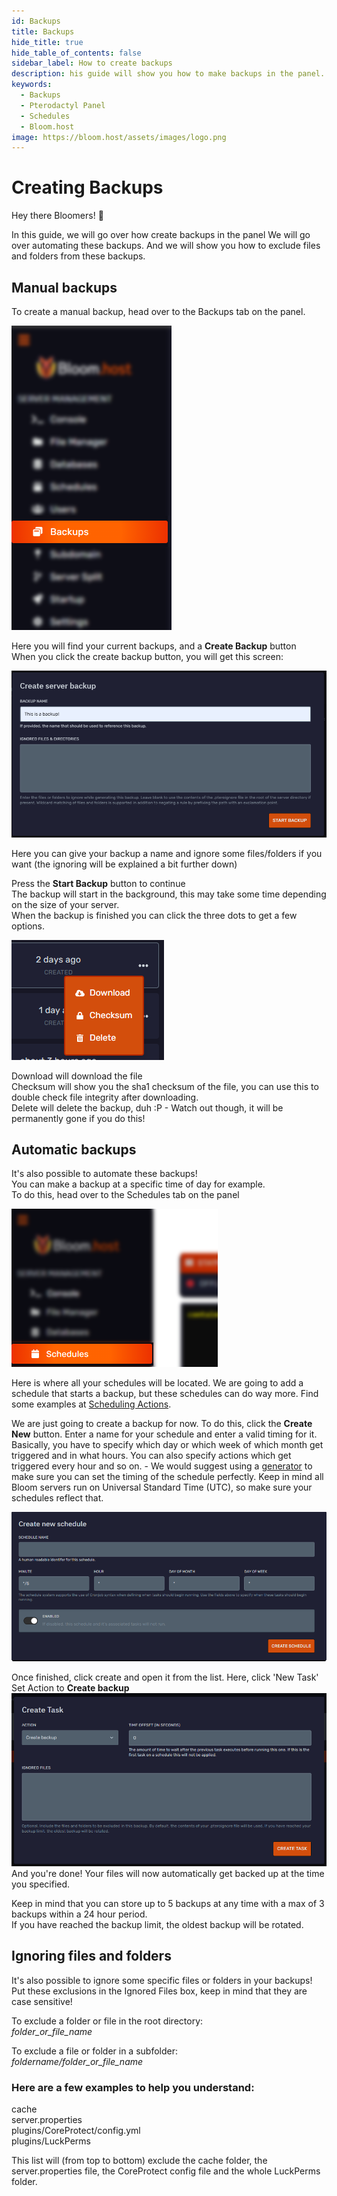 ```yaml
---
id: Backups
title: Backups
hide_title: true
hide_table_of_contents: false
sidebar_label: How to create backups
description: his guide will show you how to make backups in the panel.
keywords:
  - Backups
  - Pterodactyl Panel
  - Schedules
  - Bloom.host
image: https://bloom.host/assets/images/logo.png
---
```

# Creating Backups
Hey there Bloomers! 👋

In this guide, we will go over how create backups in the panel
We will go over automating these backups.
And we will show you how to exclude files and folders from these backups.


## Manual backups
To create a manual backup, head over to the Backups tab on the panel.

![The Backups tab](../static/img/backups/backups1.png)

Here you will find your current backups, and a **Create Backup** button  
When you click the create backup button, you will get this screen:

![The creating a backup screen](../static/img/backups/backups2.png)

Here you can give your backup a name and ignore some files/folders if you want (the ignoring will be explained a bit further down)

Press the **Start Backup** button to continue  
The backup will start in the background, this may take some time depending on the size of your server.   
When the backup is finished you can click the three dots to get a few options.

![Backup options](../static/img/backups/backups3.png)

Download will download the file  
Checksum will show you the sha1 checksum of the file, you can use this to double check file integrity after downloading.  
Delete will delete the backup, duh :P - Watch out though, it will be permanently gone if you do this!


## Automatic backups
It's also possible to automate these backups!  
You can make a backup at a specific time of day for example.  
To do this, head over to the Schedules tab on the panel

![The Schedules tab](../static/img/scheduling-actions/scheduling-actions1.png)

Here is where all your schedules will be located. We are going to add a schedule that starts a backup, but these schedules can do way more.
Find some examples at [Scheduling Actions](https://docs.bloom.host/scheduling-actions/). 

We are just going to create a backup for now. To do this, click the **Create New** button. Enter a name for your schedule and enter a valid timing for it. Basically, you have to specify which day or which week of which month get triggered and in what hours. You can also specify actions which get triggered every hour and so on. - We would suggest using a [generator](https://crontab.guru/) to make sure you can set the timing of the schedule perfectly. Keep in mind all Bloom servers run on Universal Standard Time (UTC), so make sure your schedules reflect that.

![Bloom.host Scheduling Actions](../static/img/scheduling-actions/scheduling-actions2.png)

Once finished, click create and open it from the list. Here, click 'New Task'
Set Action to **Create backup** 
![Backup options](../static/img/backups/backups4.png)
And you're done! 
Your files will now automatically get backed up at the time you specified.

Keep in mind that you can store up to 5 backups at any time with a max of 3 backups within a 24 hour period.  
If you have reached the backup limit, the oldest backup will be rotated.


## Ignoring files and folders
It's also possible to ignore some specific files or folders in your backups!  
Put these exclusions in the Ignored Files box, keep in mind that they are case sensitive!

To exclude a folder or file in the root directory:  
*folder_or_file_name*

To exclude a file or folder in a subfolder:  
*foldername/folder_or_file_name*

### Here are a few examples to help you understand:  
cache  
server.properties  
plugins/CoreProtect/config.yml  
plugins/LuckPerms  

This list will (from top to bottom) exclude the cache folder, the server.properties file, the CoreProtect config file and the whole LuckPerms folder.


